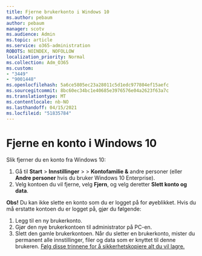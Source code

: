 ```yaml
---
title: Fjerne brukerkonto i Windows 10
ms.author: pebaum
author: pebaum
manager: scotv
ms.audience: Admin
ms.topic: article
ms.service: o365-administration
ROBOTS: NOINDEX, NOFOLLOW
localization_priority: Normal
ms.collection: Adm_O365
ms.custom:
- "3449"
- "9001448"
ms.openlocfilehash: 5a6ce5805ec23a28011c5d1edc977804ef15aefc
ms.sourcegitcommit: 8bc60ec34bc1e40685e3976576e04a2623f63a7c
ms.translationtype: MT
ms.contentlocale: nb-NO
ms.lasthandoff: 04/15/2021
ms.locfileid: "51835784"
---
```

# <a name="remove-an-account-in-windows-10"></a>Fjerne en konto i Windows 10

Slik fjerner du en konto fra Windows 10:

1. Gå til **Start**  >  **Innstillinger**  >    >  **Kontofamilie &** andre personer (eller **Andre personer** hvis du bruker Windows 10 Enterprise).
2. Velg kontoen du vil fjerne, velg **Fjern**, og velg deretter **Slett konto og data**.
 
**Obs!** Du kan ikke slette en konto som du er logget på for øyeblikket.  Hvis du må erstatte kontoen du er logget på, gjør du følgende:

1. Legg til en ny brukerkonto.
2. Gjør den nye brukerkontoen til administrator på PC-en.
3. Slett den gamle brukerkontoen. Når du sletter en brukerkonto, mister du permanent alle innstillinger, filer og data som er knyttet til denne brukeren. [Følg disse trinnene for å sikkerhetskopiere alt du vil lagre.](https://support.microsoft.com/help/4027408/windows-10-backup-and-restore)